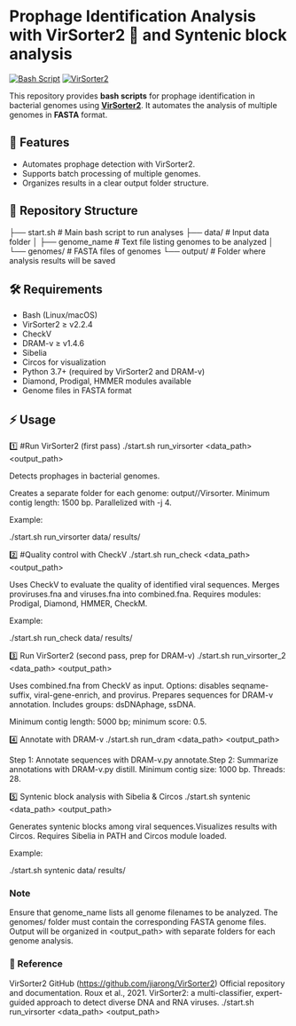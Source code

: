 # Prophage Identification Analysis with VirSorter2 🦠 and Syntenic block analysis 

[![Bash Script](https://img.shields.io/badge/bash-script-blue?logo=gnu-bash)](https://www.gnu.org/software/bash/)
[![VirSorter2](https://img.shields.io/badge/VirSorter2-ready-success)](https://github.com/jiarong/VirSorter2)

This repository provides **bash scripts** for prophage identification in bacterial genomes using **[VirSorter2](https://github.com/jiarong/VirSorter2)**. It automates the analysis of multiple genomes in **FASTA** format.

## 🚀 Features

- Automates prophage detection with VirSorter2.
- Supports batch processing of multiple genomes.
- Organizes results in a clear output folder structure.

## 📂 Repository Structure

├── start.sh # Main bash script to run analyses
├── data/ # Input data folder
│ ├── genome_name # Text file listing genomes to be analyzed
│ └── genomes/ # FASTA files of genomes
└── output/ # Folder where analysis results will be saved


## 🛠 Requirements

- Bash (Linux/macOS)
- VirSorter2 ≥ v2.2.4
- CheckV
- DRAM-v ≥ v1.4.6
- Sibelia
- Circos for visualization
- Python 3.7+ (required by VirSorter2 and DRAM-v)
- Diamond, Prodigal, HMMER modules available
- Genome files in FASTA format


## ⚡ Usage

1️⃣ #Run VirSorter2 (first pass)
./start.sh run_virsorter <data_path> <output_path>


Detects prophages in bacterial genomes.

Creates a separate folder for each genome: output/<genome>/Virsorter. Minimum contig length: 1500 bp. Parallelized with -j 4.

Example:

./start.sh run_virsorter data/ results/

2️⃣ #Quality control with CheckV
./start.sh run_check <data_path> <output_path>


Uses CheckV to evaluate the quality of identified viral sequences. Merges proviruses.fna and viruses.fna into combined.fna. Requires modules: Prodigal, Diamond, HMMER, CheckM.

Example:

./start.sh run_check data/ results/

3️⃣ Run VirSorter2 (second pass, prep for DRAM-v)
./start.sh run_virsorter_2 <data_path> <output_path>


Uses combined.fna from CheckV as input. Options: disables seqname-suffix, viral-gene-enrich, and provirus. Prepares sequences for DRAM-v annotation. Includes groups: dsDNAphage, ssDNA.

Minimum contig length: 5000 bp; minimum score: 0.5.

4️⃣ Annotate with DRAM-v
./start.sh run_dram <data_path> <output_path>


Step 1: Annotate sequences with DRAM-v.py annotate.Step 2: Summarize annotations with DRAM-v.py distill. Minimum contig size: 1000 bp. Threads: 28.

5️⃣ Syntenic block analysis with Sibelia & Circos
./start.sh syntenic <data_path> <output_path>


Generates syntenic blocks among viral sequences.Visualizes results with Circos. Requires Sibelia in PATH and Circos module loaded.

Example:

./start.sh syntenic data/ results/

### Note
Ensure that genome_name lists all genome filenames to be analyzed.
The genomes/ folder must contain the corresponding FASTA genome files.
Output will be organized in <output_path> with separate folders for each genome analysis.

### 🔗 Reference 
VirSorter2 GitHub (https://github.com/jiarong/VirSorter2) Official repository and documentation.
Roux et al., 2021. VirSorter2: a multi-classifier, expert-guided approach to detect diverse DNA and RNA viruses.
./start.sh run_virsorter <data_path> <output_path>

